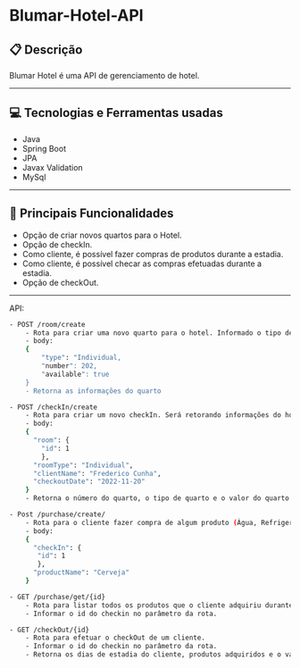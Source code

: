 ﻿# Blumar-Hotel-API
 
 ##  :clipboard: Descrição

Blumar Hotel é uma API de gerenciamento de hotel.

***
 
 ## :computer:	 Tecnologias e Ferramentas usadas

- Java
- Spring Boot
- JPA
- Javax Validation
- MySql
***

##  :hammer: Principais Funcionalidades

- Opção de criar novos quartos para o Hotel. 
- Opção de checkIn.
- Como cliente, é possível fazer compras de produtos durante a estadia.
- Como cliente, é possível checar as compras efetuadas durante a estadia.
- Opção de checkOut.
***

API:

```bash
- POST /room/create
    - Rota para criar uma novo quarto para o hotel. Informado o tipo de acomodação (Individual, Acompanhante ou Criança), o número do quarto, e se está disponível. O preço do quarto será inserido na tabela dinamicamente de acordo com o tipo de quarto informado.
    - body: 
    {
        "type": "Individual,
        "number": 202,
        "available": true
    }
    - Retorna as informações do quarto
```
```bash
- POST /checkIn/create
    - Rota para criar um novo checkIn. Será retorando informações do hotel e do quarto do hóspode
    - body: 
    {
      "room": {
        "id": 1
        },
      "roomType": "Individual",
      "clientName": "Frederico Cunha",
      "checkoutDate": "2022-11-20"
    }
    - Retorna o número do quarto, o tipo de quarto e o valor do quarto para o cliente. Caso seja efetivado o quarto alugado fica desabilitado para novas reservas.
```
```bash
- Post /purchase/create/
    - Rota para o cliente fazer compra de algum produto (Água, Refrigerante, Cerveja). O preço do produto é inserido na tabela dinamicamente de acordo com o produto inserido.
    - body: 
    {
      "checkIn": {
       "id": 1
       },
      "productName": "Cerveja"
    }
```
```bash
- GET /purchase/get/{id}
    - Rota para listar todos os produtos que o cliente adquiriu durante a estadia.
    - Informar o id do checkin no parâmetro da rota.
```
```bash
- GET /checkOut/{id}
    - Rota para efetuar o checkOut de um cliente.
    - Informar o id do checkin no parâmetro da rota.
    - Retorna os dias de estadia do cliente, produtos adquiridos e o valor total da estadia (valor do quarto + valor produtos). Caso seja efetivado o quarto alugado fica habilidato novamente para novas reservas.
```

